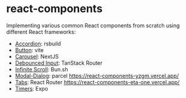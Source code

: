 # react-components

Implementing various common React components from scratch using different React frameworks:
* [Accordion](accordion/src/Accordion.tsx): rsbuild
* [Button](button/src/ToggleButton.tsx): vite
* [Carousel](carousel/src/app/ImageCarousel.tsx): NextJS
* [Debounced Input](debounced-input/src/routes/index.tsx): TanStack Router 
* [Infinite Scroll](infinite-scroll/src/InfiniteScroll.tsx): Bun.sh
* [Modal-Dialog](modal-dialog/src/ModalDialog.tsx): parcel https://react-components-yzgm.vercel.app/
* [Tabs](tabs/app/tabs/tabs.tsx): React Router https://react-components-eta-one.vercel.app/
* [Timers](timers/components/Timers.tsx): Expo
